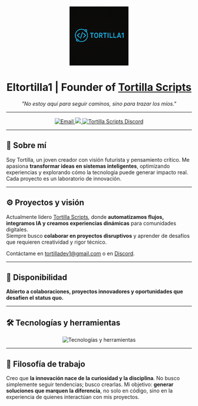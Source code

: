 <p align="center">
  <img src="assets/Logodev.png" width="160" alt="Logo Tortilla Scripts" />
</p>

<h1 align="center">
  Eltortilla1 | Founder of <a href="https://discord.gg/BVyafZaNdw" target="_blank">Tortilla Scripts</a>
</h1>

<p align="center"><i>"No estoy aquí para seguir caminos, sino para trazar los míos."</i></p>

---

<p align="center">
   <a href="mailto:tortilladev1@gmail.com" target="_blank">
    <img alt="Email" src="https://img.shields.io/badge/📧%20Email-tortilladev1%40gmail.com-00ff9f?style=for-the-badge&logo=gmail&logoColor=white&labelColor=1c1c1c" />
  </a>
  <a href="https://discord.com/users/1184951565480624212" target="_blank">
    <img src="https://img.shields.io/badge/💬%20Discord-el_tortilla1-00ff9f?style=for-the-badge&logo=discord&logoColor=white&labelColor=1c1c1c" />
  </a>
  <a href="https://discord.gg/BVyafZaNdw" target="_blank">
    <img alt="Tortilla Scripts Discord" src="https://img.shields.io/badge/🍳%20Tortilla_Scripts-Servidor-00ff9f?style=for-the-badge&logo=discord&logoColor=white&labelColor=1c1c1c" />
  </a>
</p>

---

## 👤 Sobre mí

Soy Tortilla, un joven creador con visión futurista y pensamiento crítico. Me apasiona **transformar ideas en sistemas inteligentes**, optimizando experiencias y explorando cómo la tecnología puede generar impacto real. Cada proyecto es un laboratorio de innovación.

---

## ⚙️ Proyectos y visión

Actualmente lidero [Tortilla Scripts](https://discord.gg/BVyafZaNdw), donde **automatizamos flujos, integramos IA y creamos experiencias dinámicas** para comunidades digitales.  
Siempre busco **colaborar en proyectos disruptivos** y aprender de desafíos que requieren creatividad y rigor técnico.  

Contáctame en [tortilladev1@gmail.com](mailto:tortilladev1@gmail.com) o en [Discord](https://discord.com/users/1184951565480624212).

---

## 🚀 Disponibilidad

**Abierto a colaboraciones, proyectos innovadores y oportunidades que desafíen el status quo.**

---

## 🛠️ Tecnologías y herramientas

<p align="center">
  <img src="https://skillicons.dev/icons?i=git,github,javascript,html,css,nodejs,vscode,lua,linux,n8n&theme=dark" alt="Tecnologías y herramientas" />
</p>

---

## 🔮 Filosofía de trabajo

Creo que **la innovación nace de la curiosidad y la disciplina**. No busco simplemente seguir tendencias; busco crearlas. Mi objetivo: **generar soluciones que marquen la diferencia**, no solo en código, sino en la experiencia de quienes interactúan con mis proyectos.
